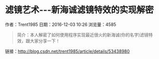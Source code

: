 # 滤镜艺术---新海诚滤镜特效的实现解密
作者：Trent1985
日期：2016-12-03 10:26
浏览量：4585
> 简介：本人解密了如何使用程序实现最近很火的新海诚(你的名字)滤镜特效，跟大家分享一下！

 链接：http://blog.csdn.net/trent1985/article/details/53438980
